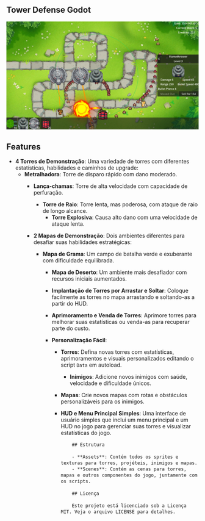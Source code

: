 ## Tower Defense Godot
![Screenshot](/Assets/preview_stuff/screenshot.png?raw=true "Screenshot")

## Features

- **4 Torres de Demonstração**: Uma variedade de torres com diferentes estatísticas, habilidades e caminhos de upgrade:
  - **Metralhadora**: Torre de disparo rápido com dano moderado.
    - **Lança-chamas**: Torre de alta velocidade com capacidade de perfuração.
      - **Torre de Raio**: Torre lenta, mas poderosa, com ataque de raio de longo alcance.
        - **Torre Explosiva**: Causa alto dano com uma velocidade de ataque lenta.

	- **2 Mapas de Demonstração**: Dois ambientes diferentes para desafiar suas habilidades estratégicas:
	  - **Mapa de Grama**: Um campo de batalha verde e exuberante com dificuldade equilibrada.
	    - **Mapa de Deserto**: Um ambiente mais desafiador com recursos iniciais aumentados.

	    - **Implantação de Torres por Arrastar e Soltar**: Coloque facilmente as torres no mapa arrastando e soltando-as a partir do HUD.

	    - **Aprimoramento e Venda de Torres**: Aprimore torres para melhorar suas estatísticas ou venda-as para recuperar parte do custo.

	    - **Personalização Fácil**:
	      - **Torres**: Defina novas torres com estatísticas, aprimoramentos e visuais personalizados editando o script `Data` em autoload.
	        - **Inimigos**: Adicione novos inimigos com saúde, velocidade e dificuldade únicos.
		  - **Mapas**: Crie novos mapas com rotas e obstáculos personalizáveis para os inimigos.

		  - **HUD e Menu Principal Simples**: Uma interface de usuário simples que inclui um menu principal e um HUD no jogo para gerenciar suas torres e visualizar estatísticas do jogo.

				    ## Estrutura

				    - **Assets**: Contém todos os sprites e texturas para torres, projéteis, inimigos e mapas.
				    - **Scenes**: Contém as cenas para torres, mapas e outros componentes do jogo, juntamente com os scripts.

				    ## Licença

				    Este projeto está licenciado sob a Licença MIT. Veja o arquivo LICENSE para detalhes.

